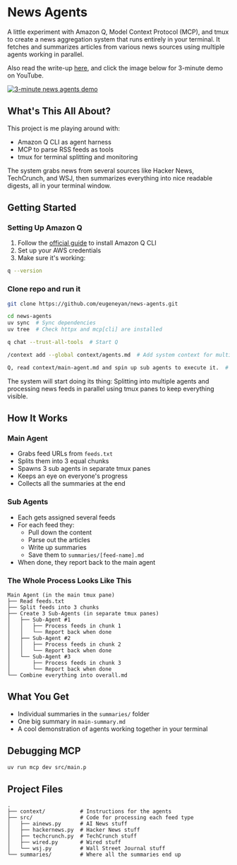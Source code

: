# News Agents

A little experiment with Amazon Q, Model Context Protocol (MCP), and tmux to create a news aggregation system that runs entirely in your terminal. It fetches and summarizes articles from various news sources using multiple agents working in parallel. 

Also read the write-up [here](https://eugeneyan.com/writing/news-agents/), and click the image below for 3-minute demo on YouTube.

[![3-minute news agents demo](https://eugeneyan.com/assets/news-agents.jpg)](https://www.youtube.com/watch?v=q41YevguhQw)

## What's This All About?

This project is me playing around with:
- Amazon Q CLI as agent harness
- MCP to parse RSS feeds as tools
- tmux for terminal splitting and monitoring

The system grabs news from several sources like Hacker News, TechCrunch, and WSJ, then summarizes everything into nice readable digests, all in your terminal window.

## Getting Started

### Setting Up Amazon Q

1. Follow the [official guide](https://docs.aws.amazon.com/amazonq/latest/qdeveloper-ug/command-line-installing.html) to install Amazon Q CLI
2. Set up your AWS credentials 
3. Make sure it's working:
```bash
q --version
```

### Clone repo and run it

```bash
git clone https://github.com/eugeneyan/news-agents.git

cd news-agents
uv sync  # Sync dependencies
uv tree  # Check httpx and mcp[cli] are installed

q chat --trust-all-tools  # Start Q

/context add --global context/agents.md  # Add system context for multi-agents

Q, read context/main-agent.md and spin up sub agents to execute it.  # Start main agent
```

The system will start doing its thing: Splitting into multiple agents and processing news feeds in parallel using tmux panes to keep everything visible.

## How It Works

### Main Agent
- Grabs feed URLs from `feeds.txt`
- Splits them into 3 equal chunks
- Spawns 3 sub agents in separate tmux panes
- Keeps an eye on everyone's progress
- Collects all the summaries at the end

### Sub Agents
- Each gets assigned several feeds
- For each feed they:
  - Pull down the content
  - Parse out the articles
  - Write up summaries
  - Save them to `summaries/[feed-name].md`
- When done, they report back to the main agent

### The Whole Process Looks Like This

```
Main Agent (in the main tmux pane)
├── Read feeds.txt
├── Split feeds into 3 chunks
├── Create 3 Sub-Agents (in separate tmux panes)
│   ├── Sub-Agent #1
│   │   ├── Process feeds in chunk 1
│   │   └── Report back when done
│   ├── Sub-Agent #2
│   │   ├── Process feeds in chunk 2
│   │   └── Report back when done
│   └── Sub-Agent #3
│       ├── Process feeds in chunk 3
│       └── Report back when done
└── Combine everything into overall.md
```

## What You Get

- Individual summaries in the `summaries/` folder
- One big summary in `main-summary.md`
- A cool demonstration of agents working together in your terminal

## Debugging MCP

```bash
uv run mcp dev src/main.p
```

## Project Files

```
.
├── context/           # Instructions for the agents
├── src/               # Code for processing each feed type
│   ├── ainews.py      # AI News stuff
│   ├── hackernews.py  # Hacker News stuff
│   ├── techcrunch.py  # TechCrunch stuff
│   ├── wired.py       # Wired stuff
│   └── wsj.py         # Wall Street Journal stuff
└── summaries/         # Where all the summaries end up
```
